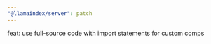 ```yaml
---
"@llamaindex/server": patch
---
```


feat: use full-source code with import statements for custom comps
